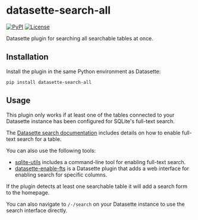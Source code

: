 # datasette-search-all

[![PyPI](https://img.shields.io/pypi/v/datasette-search-all.svg)](https://pypi.org/project/datasette-search-all/)
[![License](https://img.shields.io/badge/license-Apache%202.0-blue.svg)](https://github.com/simonw/datasette-search-all/blob/master/LICENSE)

Datasette plugin for searching all searchable tables at once.

## Installation

Install the plugin in the same Python environment as Datasette:

    pip install datasette-search-all

## Usage

This plugin only works if at least one of the tables connected to your Datasette instance has been configured for SQLite's full-text search.

The [Datasette search documentation](https://datasette.readthedocs.io/en/stable/full_text_search.html) includes details on how to enable full-text search for a table.

You can also use the following tools:

* [sqlite-utils](https://sqlite-utils.readthedocs.io/en/stable/cli.html#configuring-full-text-search) includes a command-line tool for enabling full-text search.
* [datasette-enable-fts](https://github.com/simonw/datasette-enable-fts) is a Datasette plugin that adds a web interface for enabling search for specific columns.

If the plugin detects at least one searchable table it will add a search form to the homepage.

You can also navigate to `/-/search` on your Datasette instance to use the search interface directly.
